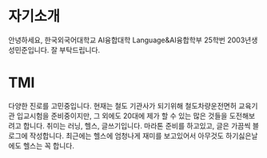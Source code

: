 # 자기소개

안녕하세요, 한국외국어대학교 AI융합대학 Language&AI융합학부 25학번 2003년생 성민준입니다. 잘 부탁드립니다.

# TMI
다양한 진로를 고민중입니다. 현재는 철도 기관사가 되기위해 철도차량운전면허 교육기관 입교시험을 준비중이지만, 그 외에도 20대에 제가 할 수 있는 많은 것들을 도전해보려고 합니다. 
취미는 러닝, 헬스, 글쓰기입니다. 마라톤 준비를 하고있고, 글은 가끔씩 블로그에 작성합니다. 최근에는 헬스에 엄청나게 재미를 보고있어서 아무것도 하기싫은날에도 헬스는 꼭 합니다.
